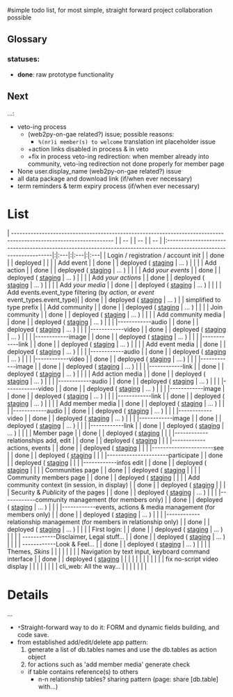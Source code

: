 #simple todo list, for most simple, straight forward project collaboration possible

## Glossary ##
### statuses: ###
  * **done**: raw prototype functionality

## Next ##
...:
  * veto-ing process
    * (web2py-on-gae related?) issue; possible reasons:
      * `%(nr)i member(s) to welcome` translation int placeholder issue
    * +action links disabled in process & in veto
    * +fix in process veto-ing redirection: when member already into community, veto-ing redirection not done properly for member page
  * None user.display\_name (web2py-on-gae related?) issue
  * all data package and download link (if/when ever necessary)
  * term reminders & term expiry process (if/when ever necessary)

# List #

| ------------------------------------------------------------------------------------------------------------------ | | -- | | -- | | -- |
|:-------------------------------------------------------------------------------------------------------------------|:|:---|:|:---|:|:---|
| Login / registration / account init                                                                                | | done | | deployed | |    |
| Add event                                                                                                          | | done | | deployed ( [staging](http://11.latest.molhokwai-net.appspot.com/lcs) | ... ) | |    |
| Add action                                                                                                         | | done | | deployed ( [staging](http://11.latest.molhokwai-net.appspot.com/lcs) | ... ) | |    |
| Add _your events_                                                                                                  | | done | | deployed ( [staging](http://11.latest.molhokwai-net.appspot.com/lcs) | ... ) | |    |
| Add _your actions_                                                                                                 | | done | | deployed ( [staging](http://11.latest.molhokwai-net.appspot.com/lcs) | ... ) | |    |
| Add _your media_                                                                                                   | | done | | deployed ( [staging](http://11.latest.molhokwai-net.appspot.com/lcs) | ... ) | |    |
| Add events.event\_type filtering (by _action_, or _event_ event\_types.event\_type)| |  done | | deployed ( [staging](http://11.latest.molhokwai-net.appspot.com/lcs) | ... ) | | simplified to type prefix |
| Add community                                                                                                      | | done | | deployed ( [staging](http://11.latest.molhokwai-net.appspot.com/lcs) | ... ) | |    |
| Join community                                                                                                     | | done | | deployed ( [staging](http://11.latest.molhokwai-net.appspot.com/lcs) | ... ) | |    |
| Add community media                                                                                                | | done | | deployed ( [staging](http://11.latest.molhokwai-net.appspot.com/lcs) | ... ) | |    |
|------------audio                                                                                                   | | done | | deployed ( [staging](http://11.latest.molhokwai-net.appspot.com/lcs) | ... ) | |    |
|------------video                                                                                                   | | done | | deployed ( [staging](http://11.latest.molhokwai-net.appspot.com/lcs) | ... ) | |    |
|------------image                                                                                                   | | done | | deployed ( [staging](http://11.latest.molhokwai-net.appspot.com/lcs) | ... ) | |    |
|------------link                                                                                                    | | done | | deployed ( [staging](http://11.latest.molhokwai-net.appspot.com/lcs) | ... ) | |    |
| Add event media                                                                                                    | | done | | deployed ( [staging](http://11.latest.molhokwai-net.appspot.com/lcs) | ... ) | |    |
|------------audio                                                                                                   | | done | | deployed ( [staging](http://11.latest.molhokwai-net.appspot.com/lcs) | ... ) | |    |
|------------video                                                                                                   | | done | | deployed ( [staging](http://11.latest.molhokwai-net.appspot.com/lcs) | ... ) | |    |
|------------image                                                                                                   | | done | | deployed ( [staging](http://11.latest.molhokwai-net.appspot.com/lcs) | ... ) | |    |
|------------link                                                                                                    | | done | | deployed ( [staging](http://11.latest.molhokwai-net.appspot.com/lcs) | ... ) | |    |
| Add action media                                                                                                   | | done | | deployed ( [staging](http://11.latest.molhokwai-net.appspot.com/lcs) | ... ) | |    |
|------------audio                                                                                                   | | done | | deployed ( [staging](http://11.latest.molhokwai-net.appspot.com/lcs) | ... ) | |    |
|------------video                                                                                                   | | done | | deployed ( [staging](http://11.latest.molhokwai-net.appspot.com/lcs) | ... ) | |    |
|------------image                                                                                                   | | done | | deployed ( [staging](http://11.latest.molhokwai-net.appspot.com/lcs) | ... ) | |    |
|------------link                                                                                                    | | done | | deployed ( [staging](http://11.latest.molhokwai-net.appspot.com/lcs) | ... ) | |    |
| Add member media                                                                                                   | | done | | deployed ( [staging](http://11.latest.molhokwai-net.appspot.com/lcs) | ... ) | |    |
|------------audio                                                                                                   | | done | | deployed ( [staging](http://11.latest.molhokwai-net.appspot.com/lcs) | ... ) | |    |
|------------video                                                                                                   | | done | | deployed ( [staging](http://11.latest.molhokwai-net.appspot.com/lcs) | ... ) | |    |
|------------image                                                                                                   | | done | | deployed ( [staging](http://11.latest.molhokwai-net.appspot.com/lcs) | ... ) | |    |
|------------link                                                                                                    | | done | | deployed ( [staging](http://11.latest.molhokwai-net.appspot.com/lcs) | ... ) | |    |
| Member page                                                                                                        | | done | | deployed ( [staging](http://11.latest.molhokwai-net.appspot.com/lcs) | |    |
|------------relationships add, edit                                                                                 | | done | | deployed ( [staging](http://11.latest.molhokwai-net.appspot.com/lcs) | |    |
|------------actions, events                                                                                         | | done | | deployed ( [staging](http://11.latest.molhokwai-net.appspot.com/lcs) | |    |
|----------------------see                                                                                           | | done | | deployed ( [staging](http://11.latest.molhokwai-net.appspot.com/lcs) | |    |
|----------------------participate                                                                                   | | done | | deployed ( [staging](http://11.latest.molhokwai-net.appspot.com/lcs) | |    |
|------------infos edit                                                                                              | | done | | deployed ( [staging](http://11.latest.molhokwai-net.appspot.com/lcs) | |    |
| Communities page                                                                                                   | | done | | deployed ( [staging](http://11.latest.molhokwai-net.appspot.com/lcs) | |    |
| Community members page                                                                                             | | done | | deployed ( [staging](http://11.latest.molhokwai-net.appspot.com/lcs) | |    |
| Add community context (in session, in display)                                                                     | | done | | deployed ( [staging](http://11.latest.molhokwai-net.appspot.com/lcs) | |    |
| Security & _Publicity_ of the pages                                                                                | | done | | deployed ( [staging](http://11.latest.molhokwai-net.appspot.com/lcs) | ... ) | |    |
|------------community management (for members only)                                                                 | | done | | deployed ( [staging](http://11.latest.molhokwai-net.appspot.com/lcs) | ... ) | |    |
|------------events, actions & media management (for members only)                                                   | | done | | deployed ( [staging](http://11.latest.molhokwai-net.appspot.com/lcs) | ... ) | |    |
|------------relationship management (for members in relationship only)                                              | | done | | deployed ( [staging](http://11.latest.molhokwai-net.appspot.com/lcs) | ... ) | |    |
| First login:                                                                                                       | | done | | deployed ( [staging](http://11.latest.molhokwai-net.appspot.com/lcs) | ... ) | |    |
| ------------Disclaimer, Legal stuff...                                                                             | | done | | deployed ( [staging](http://11.latest.molhokwai-net.appspot.com/lcs) | ... ) | |    |
| ------------Look & Feel...                                                                                         | | done | | deployed ( [staging](http://11.latest.molhokwai-net.appspot.com/lcs) | ... ) | |    |
| Themes, _Skins_                                                                                                    | |    | |    | |    |
| Navigation by text input, keyboard command interface                                                               | | done | | deployed ( [staging](http://11.latest.molhokwai-net.appspot.com/lcs) | |    |
|                                                                                                                    | |    | |    | |    |
| fix no-script video display                                                                                        | |    | |    | |    |
| cli\_web: All the way...                                                                                           | |    | |    | |    |


# Details #

...
  * `*`Straight-forward way to do it: FORM and dynamic fields building, and code save.
  * from established add/edit/delete app pattern:
    1. generate a list of db.tables names and use the db.tables as action object
    1. for actions such as 'add member media' generate check
      * if table contains reference(s) to others
        * n-n relationship tables? sharing pattern (page: share [db.table] with...)